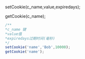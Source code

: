 setCookie\(c\_name,value,expiredays\);

getCookie\(c\_name\);

```js
/**
*c_name 键
*value值
*expiredays过期时间(毫秒)
*/
setCookie('name','Bob',10000);
getCookie('name');
```



